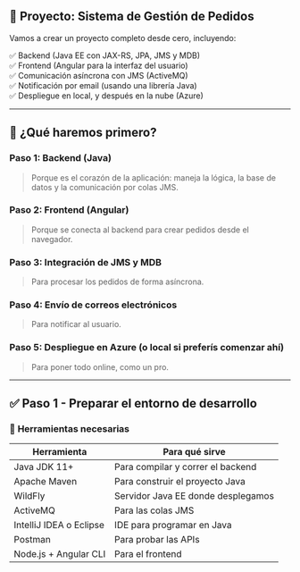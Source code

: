 ## 🎯 Proyecto: Sistema de Gestión de Pedidos

Vamos a crear un proyecto completo desde cero, incluyendo:

✅ Backend (Java EE con JAX-RS, JPA, JMS y MDB)  
✅ Frontend (Angular para la interfaz del usuario)  
✅ Comunicación asíncrona con JMS (ActiveMQ)  
✅ Notificación por email (usando una librería Java)  
✅ Despliegue en local, y después en la nube (Azure)

---

## 🔄 ¿Qué haremos primero?

### **Paso 1: Backend (Java)**
> Porque es el corazón de la aplicación: maneja la lógica, la base de datos y la comunicación por colas JMS.

### **Paso 2: Frontend (Angular)**
> Porque se conecta al backend para crear pedidos desde el navegador.

### **Paso 3: Integración de JMS y MDB**
> Para procesar los pedidos de forma asíncrona.

### **Paso 4: Envío de correos electrónicos**
> Para notificar al usuario.

### **Paso 5: Despliegue en Azure (o local si preferís comenzar ahí)**
> Para poner todo online, como un pro.

---

## ✅ Paso 1 - Preparar el entorno de desarrollo

### 🔧 **Herramientas necesarias**
| Herramienta             | Para qué sirve                     |
| ----------------------- | ---------------------------------- |
| Java JDK 11+            | Para compilar y correr el backend  |
| Apache Maven            | Para construir el proyecto Java    |
| WildFly                 | Servidor Java EE donde desplegamos |
| ActiveMQ                | Para las colas JMS                 |
| IntelliJ IDEA o Eclipse | IDE para programar en Java         |
| Postman                 | Para probar las APIs               |
| Node.js + Angular CLI   | Para el frontend                   |